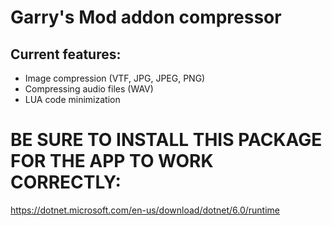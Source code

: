 # Garry's Mod addon compressor
 
## Current features:

- Image compression (VTF, JPG, JPEG, PNG)
- Compressing audio files (WAV)
- LUA code minimization

# BE SURE TO INSTALL THIS PACKAGE FOR THE APP TO WORK CORRECTLY:

https://dotnet.microsoft.com/en-us/download/dotnet/6.0/runtime